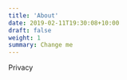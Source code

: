 ```yaml
---
title: 'About'
date: 2019-02-11T19:30:08+10:00
draft: false
weight: 1
summary: Change me
---
```


Privacy
